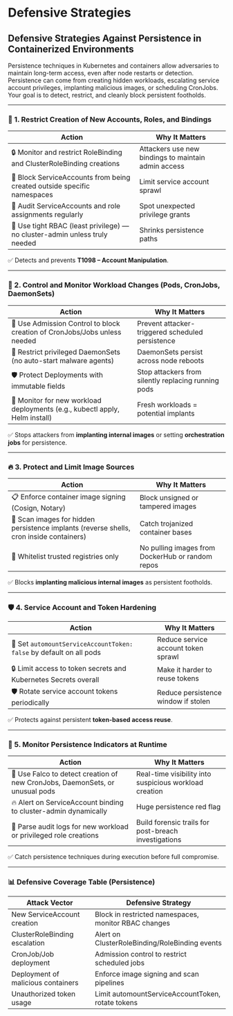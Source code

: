 # Defensive Strategies

## **Defensive Strategies Against Persistence in Containerized Environments**

Persistence techniques in Kubernetes and containers allow adversaries to maintain long-term access, even after node restarts or detection. Persistence can come from creating hidden workloads, escalating service account privileges, implanting malicious images, or scheduling CronJobs.\
Your goal is to detect, restrict, and cleanly block persistent footholds.

***

### 🧰 1. **Restrict Creation of New Accounts, Roles, and Bindings**

| Action                                                                     | Why It Matters                                      |
| -------------------------------------------------------------------------- | --------------------------------------------------- |
| 🔒 Monitor and restrict RoleBinding and ClusterRoleBinding creations       | Attackers use new bindings to maintain admin access |
| 🚫 Block ServiceAccounts from being created outside specific namespaces    | Limit service account sprawl                        |
| 📜 Audit ServiceAccounts and role assignments regularly                    | Spot unexpected privilege grants                    |
| 🧠 Use tight RBAC (least privilege) — no cluster-admin unless truly needed | Shrinks persistence paths                           |

✅ Detects and prevents **T1098 – Account Manipulation**.

***

### 🐳 2. **Control and Monitor Workload Changes (Pods, CronJobs, DaemonSets)**

| Action                                                                      | Why It Matters                                      |
| --------------------------------------------------------------------------- | --------------------------------------------------- |
| 📜 Use Admission Control to block creation of CronJobs/Jobs unless needed   | Prevent attacker-triggered scheduled persistence    |
| 🚫 Restrict privileged DaemonSets (no auto-start malware agents)            | DaemonSets persist across node reboots              |
| 🛡️ Protect Deployments with immutable fields                               | Stop attackers from silently replacing running pods |
| 🔎 Monitor for new workload deployments (e.g., kubectl apply, Helm install) | Fresh workloads = potential implants                |

✅ Stops attackers from **implanting internal images** or setting **orchestration jobs** for persistence.

***

### 🔥 3. **Protect and Limit Image Sources**

| Action                                                                                  | Why It Matters                                   |
| --------------------------------------------------------------------------------------- | ------------------------------------------------ |
| 📋 Enforce container image signing (Cosign, Notary)                                     | Block unsigned or tampered images                |
| 🔎 Scan images for hidden persistence implants (reverse shells, cron inside containers) | Catch trojanized container bases                 |
| 🧠 Whitelist trusted registries only                                                    | No pulling images from DockerHub or random repos |

✅ Blocks **implanting malicious internal images** as persistent footholds.

***

### 🛡️ 4. **Service Account and Token Hardening**

| Action                                                              | Why It Matters                      |
| ------------------------------------------------------------------- | ----------------------------------- |
| 📜 Set `automountServiceAccountToken: false` by default on all pods | Reduce service account token sprawl |
| 🔒 Limit access to token secrets and Kubernetes Secrets overall     | Make it harder to reuse tokens      |
| 🛡️ Rotate service account tokens periodically                      | Reduce persistence window if stolen |

✅ Protects against persistent **token-based access reuse**.

***

### 🧠 5. **Monitor Persistence Indicators at Runtime**

| Action                                                                       | Why It Matters                                         |
| ---------------------------------------------------------------------------- | ------------------------------------------------------ |
| 📡 Use Falco to detect creation of new CronJobs, DaemonSets, or unusual pods | Real-time visibility into suspicious workload creation |
| 🔥 Alert on ServiceAccount binding to cluster-admin dynamically              | Huge persistence red flag                              |
| 📜 Parse audit logs for new workload or privileged role creations            | Build forensic trails for post-breach investigations   |

✅ Catch persistence techniques during execution before full compromise.

***

### 📊 Defensive Coverage Table (Persistence)

| Attack Vector                      | Defensive Strategy                                   |
| ---------------------------------- | ---------------------------------------------------- |
| New ServiceAccount creation        | Block in restricted namespaces, monitor RBAC changes |
| ClusterRoleBinding escalation      | Alert on ClusterRoleBinding/RoleBinding events       |
| CronJob/Job deployment             | Admission control to restrict scheduled jobs         |
| Deployment of malicious containers | Enforce image signing and scan pipelines             |
| Unauthorized token usage           | Limit automountServiceAccountToken, rotate tokens    |
